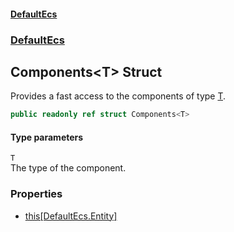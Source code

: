 #### [DefaultEcs](./index.md 'index')
### [DefaultEcs](./DefaultEcs.md 'DefaultEcs')
## Components&lt;T&gt; Struct
Provides a fast access to the components of type [T](#DefaultEcs-Components-T--T 'DefaultEcs.Components&lt;T&gt;.T').  
```C#
public readonly ref struct Components<T>
```
#### Type parameters
<a name='DefaultEcs-Components-T--T'></a>
`T`  
The type of the component.  
  
### Properties
- [this[DefaultEcs.Entity]](./DefaultEcs-Components-T--this-DefaultEcs-Entity-.md 'DefaultEcs.Components&lt;T&gt;.this[DefaultEcs.Entity]')
